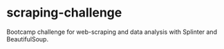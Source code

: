 # scraping-challenge
Bootcamp challenge for web-scraping and data analysis with Splinter and BeautifulSoup.
